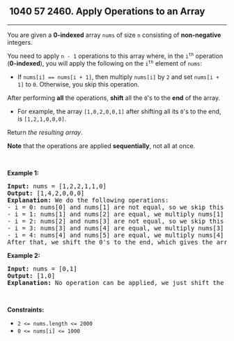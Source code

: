<h2> 1040 57
2460. Apply Operations to an Array</h2><hr><div><p>You are given a <strong>0-indexed</strong> array <code>nums</code> of size <code>n</code> consisting of <strong>non-negative</strong> integers.</p>

<p>You need to apply <code>n - 1</code> operations to this array where, in the <code>i<sup>th</sup></code> operation (<strong>0-indexed</strong>), you will apply the following on the <code>i<sup>th</sup></code> element of <code>nums</code>:</p>

<ul>
	<li>If <code>nums[i] == nums[i + 1]</code>, then multiply <code>nums[i]</code> by <code>2</code> and set <code>nums[i + 1]</code> to <code>0</code>. Otherwise, you skip this operation.</li>
</ul>

<p>After performing <strong>all</strong> the operations, <strong>shift</strong> all the <code>0</code>'s to the <strong>end</strong> of the array.</p>

<ul>
	<li>For example, the array <code>[1,0,2,0,0,1]</code> after shifting all its <code>0</code>'s to the end, is <code>[1,2,1,0,0,0]</code>.</li>
</ul>

<p>Return <em>the resulting array</em>.</p>

<p><strong>Note</strong> that the operations are applied <strong>sequentially</strong>, not all at once.</p>

<p>&nbsp;</p>
<p><strong class="example">Example 1:</strong></p>

<pre><strong>Input:</strong> nums = [1,2,2,1,1,0]
<strong>Output:</strong> [1,4,2,0,0,0]
<strong>Explanation:</strong> We do the following operations:
- i = 0: nums[0] and nums[1] are not equal, so we skip this operation.
- i = 1: nums[1] and nums[2] are equal, we multiply nums[1] by 2 and change nums[2] to 0. The array becomes [1,<strong><u>4</u></strong>,<strong><u>0</u></strong>,1,1,0].
- i = 2: nums[2] and nums[3] are not equal, so we skip this operation.
- i = 3: nums[3] and nums[4] are equal, we multiply nums[3] by 2 and change nums[4] to 0. The array becomes [1,4,0,<strong><u>2</u></strong>,<strong><u>0</u></strong>,0].
- i = 4: nums[4] and nums[5] are equal, we multiply nums[4] by 2 and change nums[5] to 0. The array becomes [1,4,0,2,<strong><u>0</u></strong>,<strong><u>0</u></strong>].
After that, we shift the 0's to the end, which gives the array [1,4,2,0,0,0].
</pre>

<p><strong class="example">Example 2:</strong></p>

<pre><strong>Input:</strong> nums = [0,1]
<strong>Output:</strong> [1,0]
<strong>Explanation:</strong> No operation can be applied, we just shift the 0 to the end.
</pre>

<p>&nbsp;</p>
<p><strong>Constraints:</strong></p>

<ul>
	<li><code>2 &lt;= nums.length &lt;= 2000</code></li>
	<li><code>0 &lt;= nums[i] &lt;= 1000</code></li>
</ul>
</div>